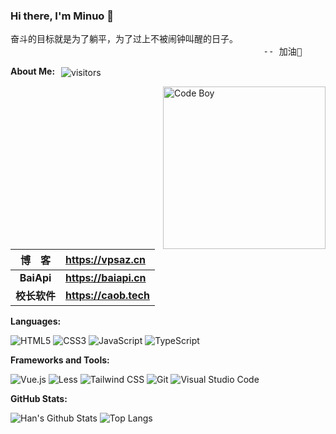 ### Hi there, I'm Minuo 👋

<pre>
奋斗的目标就是为了躺平，为了过上不被闹钟叫醒的日子。
                                                -- 加油💪
</pre>

**About Me:** <img style="margin-left:6px" src="https://visitor-badge.laobi.icu/badge?page_id=vpsaz.vpsaz&right_color=green" align="center" alt="visitors">

<img src="https://raw.githubusercontent.com/vpsaz/vpsaz.github/refs/heads/master/code-boy.webp" width="260" align="right" alt="Code Boy">

| **博&emsp;客** | **<https://vpsaz.cn>** |
| :------------: | :------------------------------------------------------- |
|**BaiApi**| **<https://baiapi.cn>** |
| **校长软件** | **<https://caob.tech>** |

**Languages:**

![HTML5](https://img.shields.io/badge/HTML5-E34F26?logo=HTML5&logoColor=fff)
![CSS3](https://img.shields.io/badge/CSS3-1572B6?logo=CSS3&logoColor=fff)
![JavaScript](https://img.shields.io/badge/JavaScript-F7DF1E?logo=JavaScript&logoColor=333)
![TypeScript](https://img.shields.io/badge/TypeScript-3178C6?logo=TypeScript&logoColor=fff)

**Frameworks and Tools:**

![Vue.js](https://img.shields.io/badge/Vue.js-4FC08D?logo=Vue.js&logoColor=fff)
![Less](https://img.shields.io/badge/Less-CC6699?logo=Less&logoColor=fff)
![Tailwind CSS](https://img.shields.io/badge/Tailwind%20CSS-06B6D4?logo=TailwindCSS&logoColor=fff)
![Git](https://img.shields.io/badge/Git-F05032?logo=Git&logoColor=fff)
![Visual Studio Code](https://img.shields.io/badge/VS%20CODE-007ACC?logo=educative&logoColor=fff)

**GitHub Stats:**

![Han's Github Stats](https://github-readme-stats.vercel.app/api?username=vpsaz&show_icons=true&hide_title=true&count_private=true)
![Top Langs](https://github-readme-stats.vercel.app/api/top-langs/?username=vpsaz&layout=compact)
